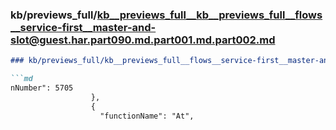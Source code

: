 ### kb/previews_full/kb__previews_full__kb__previews_full__flows__service-first__master-and-slot@guest.har.part090.md.part001.md.part002.md

```md
### kb/previews_full/kb__previews_full__flows__service-first__master-and-slot@guest.har.part090.md.part001.md (part 002)

```md
nNumber": 5705
                  },
                  {
                    "functionName": "At",

```

```

```
